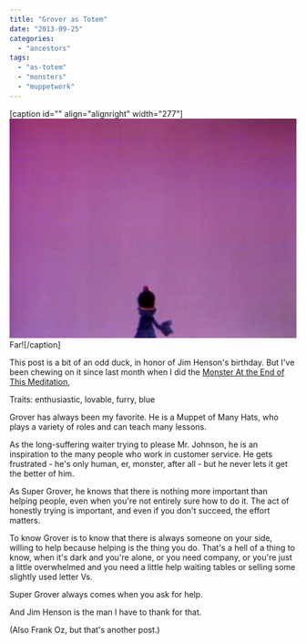 ```yaml
---
title: "Grover as Totem"
date: "2013-09-25"
categories: 
  - "ancestors"
tags: 
  - "as-totem"
  - "monsters"
  - "muppetwork"
---
```


\[caption id="" align="alignright" width="277"\]![Grover demonstrates Far](images/Sesame_Street_2_Near_and_Far.jpg) Far!\[/caption\]

This post is a bit of an odd duck, in honor of Jim Henson's birthday. But I've been chewing on it since last month when I did the [Monster At the End of This Meditation](http://jackadreams.info/2013/08/20/the-monster-and-the-end-of-this-meditation/ "The Monster and the End of this Meditation"),

Traits: enthusiastic, lovable, furry, blue

Grover has always been my favorite. He is a Muppet of Many Hats, who plays a variety of roles and can teach many lessons.

As the long-suffering waiter trying to please Mr. Johnson, he is an inspiration to the many people who work in customer service. He gets frustrated - he's only human, er, monster, after all - but he never lets it get the better of him.

As Super Grover, he knows that there is nothing more important than helping people, even when you're not entirely sure how to do it. The act of honestly trying is important, and even if you don't succeed, the effort matters.

To know Grover is to know that there is always someone on your side, willing to help because helping is the thing you do. That's a hell of a thing to know, when it's dark and you're alone, or you need company, or you're just a little overwhelmed and you need a little help waiting tables or selling some slightly used letter Vs.

Super Grover always comes when you ask for help.

And Jim Henson is the man I have to thank for that.

(Also Frank Oz, but that's another post.)
